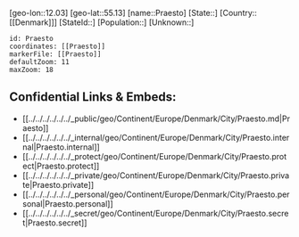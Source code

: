﻿---
location: [55.13,12.03]
mapzoom: [7,12] 
mapmarker: city 
type: City
tags:
- geo/City


SpocWebEntityId: 33500
isDeleted: false
confidential: public

---
[geo-lon::12.03]
[geo-lat::55.13]
[name::Praesto]
[State::]
[Country::[[Denmark]]]
[StateId::]
[Population::]
[Unknown::]


```leaflet
id: Praesto
coordinates: [[Praesto]]
markerFile: [[Praesto]]
defaultZoom: 11 
maxZoom: 18
```


## Confidential Links & Embeds: 
- [[../../../../../../_public/geo/Continent/Europe/Denmark/City/Praesto.md|Praesto]] 
- [[../../../../../../_internal/geo/Continent/Europe/Denmark/City/Praesto.internal|Praesto.internal]] 
- [[../../../../../../_protect/geo/Continent/Europe/Denmark/City/Praesto.protect|Praesto.protect]] 
- [[../../../../../../_private/geo/Continent/Europe/Denmark/City/Praesto.private|Praesto.private]] 
- [[../../../../../../_personal/geo/Continent/Europe/Denmark/City/Praesto.personal|Praesto.personal]] 
- [[../../../../../../_secret/geo/Continent/Europe/Denmark/City/Praesto.secret|Praesto.secret]] 
